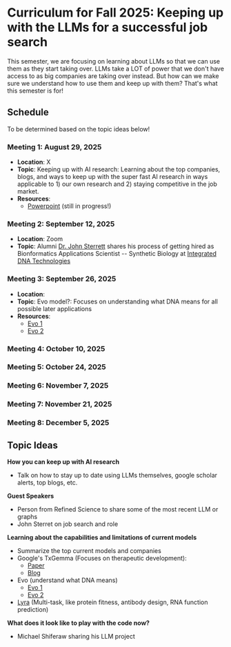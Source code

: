 # Curriculum for Fall 2025: Keeping up with the LLMs for a successful job search

This semester, we are focusing on learning about LLMs so that we can use them as they start taking over. LLMs take a LOT of power that we don't have access to as big companies are taking over instead. But how can we make sure we understand how to use them and keep up with them? That's what this semester is for!

## Schedule
To be determined based on the topic ideas below!
### Meeting 1: August 29, 2025
* **Location**: X
* **Topic**: Keeping up with AI research: Learning about the top companies, blogs, and ways to keep up with the super fast AI research in ways applicable to 1) our own research and 2) staying competitive in the job market.
* **Resources**:
  * [Powerpoint](https://docs.google.com/presentation/d/179OkrRgGHunCaI75E3qrCoqjb7ci9dKjFMNEDAKQtxU/edit?usp=sharing) (still in progress!)
### Meeting 2: September 12, 2025
* **Location**: Zoom
* **Topic**: Alumni [Dr. John Sterrett](https://sterrettjd.github.io/) shares his process of getting hired as Bionformatics Applications Scientist -- Synthetic Biology at [Integrated DNA Technologies](https://www.idtdna.com/page)
### Meeting 3: September 26, 2025 
* **Location**: 
* **Topic**: Evo model?: Focuses on understanding what DNA means for all possible later applications
* **Resources**:
  * [Evo 1](https://www.science.org/doi/10.1126/science.ado9336)
  * [Evo 2](https://arcinstitute.org/manuscripts/Evo2)
### Meeting 4: October 10, 2025
### Meeting 5: October 24, 2025
### Meeting 6: November 7, 2025
### Meeting 7: November 21, 2025
### Meeting 8: December 5, 2025

## Topic Ideas
**How you can keep up with AI research**
* Talk on how to stay up to date using LLMs themselves, google scholar alerts, top blogs, etc.

**Guest Speakers**
* Person from Refined Science to share some of the most recent LLM or graphs
* John Sterret on job search and role

**Learning about the capabilities and limitations of current models**
* Summarize the top current models and companies
* Google's TxGemma (Focuses on therapeutic development): 
  * [Paper](https://storage.googleapis.com/research-media/txgemma/txgemma-report.pdf)
  * [Blog](https://developers.googleblog.com/en/introducing-txgemma-open-models-improving-therapeutics-development/)
* Evo (understand what DNA means)
  * [Evo 1](https://www.science.org/doi/10.1126/science.ado9336)
  * [Evo 2](https://arcinstitute.org/manuscripts/Evo2)
* [Lyra](https://arxiv.org/abs/2503.16351) (Multi-task, like protein fitness, antibody design, RNA function prediction)

**What does it look like to play with the code now?** 
* Michael Shiferaw sharing his LLM project
